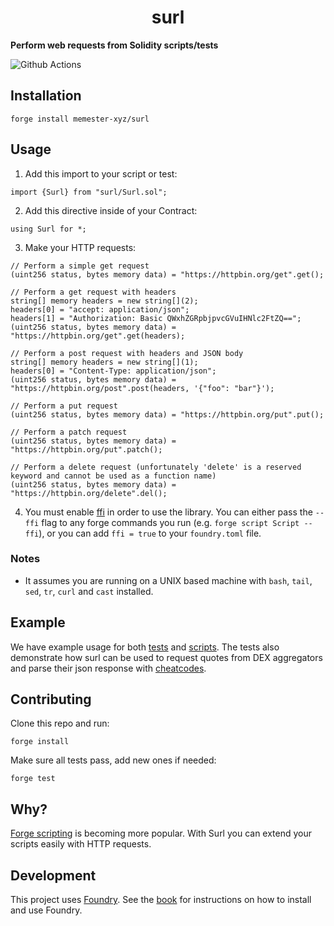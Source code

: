 # <h1 align="center"> surl </h1>

**Perform web requests from Solidity scripts/tests**

![Github Actions](https://github.com/memester-xyz/surl/workflows/test/badge.svg)

## Installation

```
forge install memester-xyz/surl
```

## Usage

1. Add this import to your script or test:

```solidity
import {Surl} from "surl/Surl.sol";
```

2. Add this directive inside of your Contract:

```solidity
using Surl for *;
```

3. Make your HTTP requests:

```solidity
// Perform a simple get request
(uint256 status, bytes memory data) = "https://httpbin.org/get".get();

// Perform a get request with headers
string[] memory headers = new string[](2);
headers[0] = "accept: application/json";
headers[1] = "Authorization: Basic QWxhZGRpbjpvcGVuIHNlc2FtZQ==";
(uint256 status, bytes memory data) = "https://httpbin.org/get".get(headers);

// Perform a post request with headers and JSON body
string[] memory headers = new string[](1);
headers[0] = "Content-Type: application/json";
(uint256 status, bytes memory data) = "https://httpbin.org/post".post(headers, '{"foo": "bar"}');

// Perform a put request
(uint256 status, bytes memory data) = "https://httpbin.org/put".put();

// Perform a patch request
(uint256 status, bytes memory data) = "https://httpbin.org/put".patch();

// Perform a delete request (unfortunately 'delete' is a reserved keyword and cannot be used as a function name)
(uint256 status, bytes memory data) = "https://httpbin.org/delete".del();
```

4. You must enable [ffi](https://book.getfoundry.sh/cheatcodes/ffi.html) in order to use the library. You can either pass the `--ffi` flag to any forge commands you run (e.g. `forge script Script --ffi`), or you can add `ffi = true` to your `foundry.toml` file.

### Notes

- It assumes you are running on a UNIX based machine with `bash`, `tail`, `sed`, `tr`, `curl` and `cast` installed.

## Example

We have example usage for both [tests](./test/Surl.t.sol) and [scripts](./script/). The tests also demonstrate how surl can be used to request quotes from DEX aggregators and parse their json response with [cheatcodes](https://book.getfoundry.sh/cheatcodes/parse-json).

## Contributing

Clone this repo and run:

```
forge install
```

Make sure all tests pass, add new ones if needed:

```
forge test
```

## Why?

[Forge scripting](https://book.getfoundry.sh/tutorials/solidity-scripting.html) is becoming more popular. With Surl you can extend your scripts easily with HTTP requests.

## Development

This project uses [Foundry](https://getfoundry.sh). See the [book](https://book.getfoundry.sh/getting-started/installation.html) for instructions on how to install and use Foundry.
